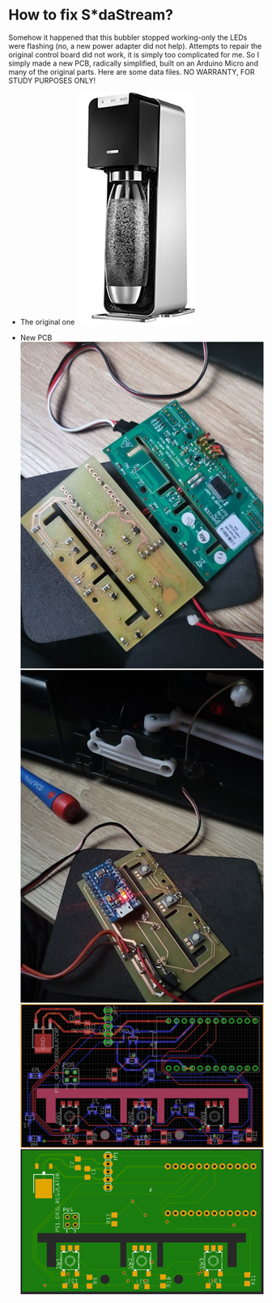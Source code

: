 # How to fix S*daStream?
Somehow it happened that this bubbler stopped working-only the LEDs were flashing (no, a new power adapter did not help).
Attempts to repair the original control board did not work, it is simply too complicated for me. So I simply made a new PCB, radically simplified, built on an Arduino Micro and many of the original parts. Here are some data files. NO WARRANTY, FOR STUDY PURPOSES ONLY!
* The original one
![OMG original device](imgs/Sdastream.jpg)

* New PCB
![Simplified device](imgs/NewPCB1.jpg)
![Simplified device](imgs/NewPCB2.jpg)
![Simplified device](imgs/Bubble-Stream-1.png)
![Simplified device](imgs/Bubble-Stream-2.png)
